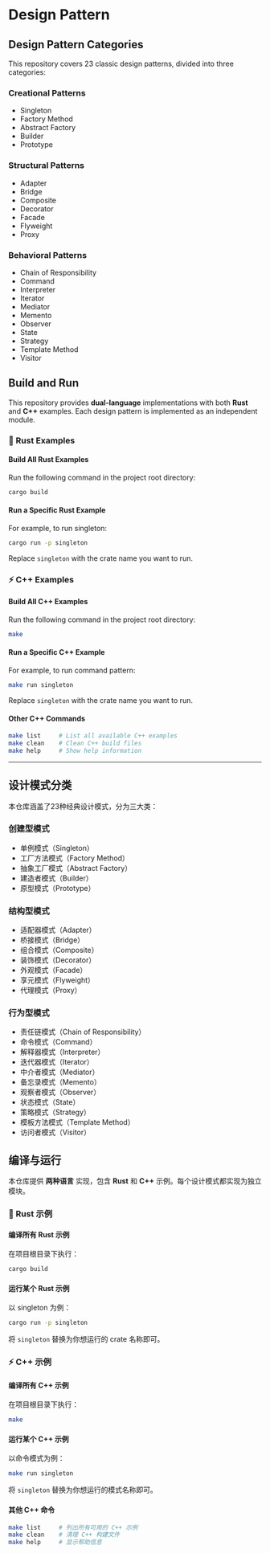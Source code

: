 Design Pattern
===

## Design Pattern Categories

This repository covers 23 classic design patterns, divided into three categories:

### Creational Patterns
- Singleton
- Factory Method
- Abstract Factory
- Builder
- Prototype

### Structural Patterns
- Adapter
- Bridge
- Composite
- Decorator
- Facade
- Flyweight
- Proxy

### Behavioral Patterns
- Chain of Responsibility
- Command
- Interpreter
- Iterator
- Mediator
- Memento
- Observer
- State
- Strategy
- Template Method
- Visitor

## Build and Run

This repository provides **dual-language** implementations with both **Rust** and **C++** examples. Each design pattern is implemented as an independent module.

### 🦀 Rust Examples

#### Build All Rust Examples

Run the following command in the project root directory:

```bash
cargo build
```

#### Run a Specific Rust Example

For example, to run singleton:

```bash
cargo run -p singleton
```

Replace `singleton` with the crate name you want to run.

### ⚡ C++ Examples

#### Build All C++ Examples

Run the following command in the project root directory:

```bash
make
```

#### Run a Specific C++ Example

For example, to run command pattern:

```bash
make run singleton
```

Replace `singleton` with the crate name you want to run.

#### Other C++ Commands

```bash
make list     # List all available C++ examples
make clean    # Clean C++ build files
make help     # Show help information
```

---

## 设计模式分类

本仓库涵盖了23种经典设计模式，分为三大类：

### 创建型模式
- 单例模式（Singleton）
- 工厂方法模式（Factory Method）
- 抽象工厂模式（Abstract Factory）
- 建造者模式（Builder）
- 原型模式（Prototype）

### 结构型模式
- 适配器模式（Adapter）
- 桥接模式（Bridge）
- 组合模式（Composite）
- 装饰模式（Decorator）
- 外观模式（Facade）
- 享元模式（Flyweight）
- 代理模式（Proxy）

### 行为型模式
- 责任链模式（Chain of Responsibility）
- 命令模式（Command）
- 解释器模式（Interpreter）
- 迭代器模式（Iterator）
- 中介者模式（Mediator）
- 备忘录模式（Memento）
- 观察者模式（Observer）
- 状态模式（State）
- 策略模式（Strategy）
- 模板方法模式（Template Method）
- 访问者模式（Visitor）

## 编译与运行

本仓库提供 **两种语言** 实现，包含 **Rust** 和 **C++** 示例。每个设计模式都实现为独立模块。

### 🦀 Rust 示例

#### 编译所有 Rust 示例

在项目根目录下执行：

```bash
cargo build
```

#### 运行某个 Rust 示例

以 singleton 为例：

```bash
cargo run -p singleton
```

将 `singleton` 替换为你想运行的 crate 名称即可。

### ⚡ C++ 示例

#### 编译所有 C++ 示例

在项目根目录下执行：

```bash
make
```

#### 运行某个 C++ 示例

以命令模式为例：

```bash
make run singleton
```

将 `singleton` 替换为你想运行的模式名称即可。

#### 其他 C++ 命令

```bash
make list     # 列出所有可用的 C++ 示例
make clean    # 清理 C++ 构建文件
make help     # 显示帮助信息
```